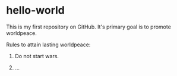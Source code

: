 # hello-world
This is my first repository on GitHub. It's primary goal is to promote worldpeace.

Rules to attain lasting worldpeace:

1) Do not start wars.

2) ...
